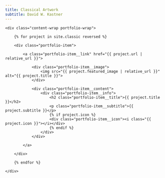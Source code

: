 ```yaml
---
title: Classical Artwork
subtitle: David W. Kastner
---
```


<section class="portfolio">

	<div class="content-wrap portfolio-wrap">

		{% for project in site.classic reversed %}

		<div class="portfolio-item">

			<a class="portfolio-item__link" href="{{ project.url | relative_url }}">

				<div class="portfolio-item__image">
					<img src="{{ project.featured_image | relative_url }}" alt="{{ project.title }}">
				</div>

				<div class="portfolio-item__content">
					<div class="portfolio-item__info">
						<h2 class="portfolio-item__title">{{ project.title }}</h2>
						<p class="portfolio-item__subtitle">{{ project.subtitle }}</p>
						{% if project.icon %}
						<div class="portfolio-item__icon"><i class="{{ project.icon }}"></i></div>
						{% endif %}
					</div>
				</div>

			</a>

		</div>

		{% endfor %}

	</div>

</section>

